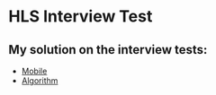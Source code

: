 ﻿# HLS Interview Test

## My solution on the interview tests:
- [Mobile](./Mobile/joke_single_serving_app)
- [Algorithm](./Algorithm/test_algorithm)
